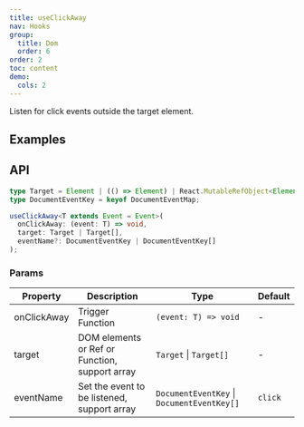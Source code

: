 ```yaml
---
title: useClickAway
nav: Hooks
group:
  title: Dom
  order: 6
order: 2
toc: content
demo:
  cols: 2
---
```


Listen for click events outside the target element.

## Examples

<code src="./demo/demo1.tsx"></code>
<code src="./demo/demo2.tsx"></code>
<code src="./demo/demo3.tsx"></code>
<code src="./demo/demo4.tsx"></code>
<code src="./demo/demo5.tsx"></code>
<code src="./demo/demo6.tsx"></code>

## API

```typescript
type Target = Element | (() => Element) | React.MutableRefObject<Element>;
type DocumentEventKey = keyof DocumentEventMap;

useClickAway<T extends Event = Event>(
  onClickAway: (event: T) => void,
  target: Target | Target[],
  eventName?: DocumentEventKey | DocumentEventKey[]
);
```

### Params

| Property    | Description                                    | Type                                       | Default |
| --- | --- | --- | --- |
| onClickAway | Trigger Function                               | `(event: T) => void`                       | -       |
| target      | DOM elements or Ref or Function, support array | `Target` \| `Target[]`                     | -       |
| eventName   | Set the event to be listened, support array    | `DocumentEventKey` \| `DocumentEventKey[]` | `click` |
